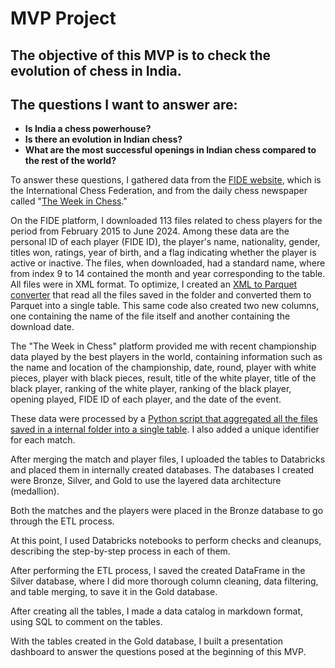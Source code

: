 # **MVP Project**
## 
## The objective of this MVP is to check the evolution of chess in India.
## The questions I want to answer are:

- **Is India a chess powerhouse?**
- **Is there an evolution in Indian chess?**
- **What are the most successful openings in Indian chess compared to the rest of the world?**

To answer these questions, I gathered data from the [FIDE website](https://www.fide.com/), which is the International Chess Federation, and from the daily chess newspaper called "[The Week in Chess](https://theweekinchess.com/twic)."

On the FIDE platform, I downloaded 113 files related to chess players for the period from February 2015 to June 2024. Among these data are the personal ID of each player (FIDE ID), the player's name, nationality, gender, titles won, ratings, year of birth, and a flag indicating whether the player is active or inactive. The files, when downloaded, had a standard name, where from index 9 to 14 contained the month and year corresponding to the table. All files were in XML format. To optimize, I created an [XML to Parquet converter](https://github.com/jpedrocf/ProjetoMVPBancodeDados/blob/main/Databricks/Utilit%C3%A1rio/XML%20to%20parquet.gzip.py) that read all the files saved in the folder and converted them to Parquet into a single table. This same code also created two new columns, one containing the name of the file itself and another containing the download date.

The "The Week in Chess" platform provided me with recent championship data played by the best players in the world, containing information such as the name and location of the championship, date, round, player with white pieces, player with black pieces, result, title of the white player, title of the black player, ranking of the white player, ranking of the black player, opening played, FIDE ID of each player, and the date of the event.

These data were processed by a [Python script that aggregated all the files saved in a internal folder into a single table](https://github.com/jpedrocf/ProjetoMVPBancodeDados/blob/main/Databricks/Utilit%C3%A1rio/Games%20Aggregator.py). I also added a unique identifier for each match.

After merging the match and player files, I uploaded the tables to Databricks and placed them in internally created databases. The databases I created were Bronze, Silver, and Gold to use the layered data architecture (medallion).

Both the matches and the players were placed in the Bronze database to go through the ETL process.

At this point, I used Databricks notebooks to perform checks and cleanups, describing the step-by-step process in each of them.

After performing the ETL process, I saved the created DataFrame in the Silver database, where I did more thorough column cleaning, data filtering, and table merging, to save it in the Gold database.

After creating all the tables, I made a data catalog in markdown format, using SQL to comment on the tables.

With the tables created in the Gold database, I built a presentation dashboard to answer the questions posed at the beginning of this MVP.
